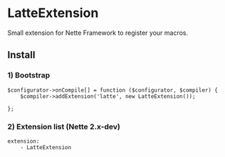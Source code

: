 # LatteExtension

Small extension for Nette Framework to register your macros.

## Install

### 1) Bootstrap

    $configurator->onCompile[] = function ($configurator, $compiler) {
        $compiler->addExtension('latte', new LatteExtension());

    };

### 2) Extension list (Nette 2.x-dev)

    extension:
        - LatteExtension